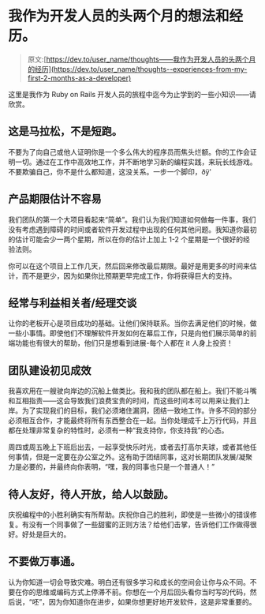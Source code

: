 # 我作为开发人员的头两个月的想法和经历。

> 原文:[https://dev.to/user_name/thoughts——我作为开发人员的头两个月的经历](https://dev.to/user_name/thoughts--experiences-from-my-first-2-months-as-a-developer)

这里是我作为 Ruby on Rails 开发人员的旅程中迄今为止学到的一些小知识——请欣赏。

## **这是马拉松，不是短跑。**

不要为了向自己或他人证明你是一个多么伟大的程序员而焦头烂额。你的工作会证明一切。通过在工作中高效地工作，并不断地学习新的编程实践，来玩长线游戏。不要欺骗自己，你不是什么都知道，这没关系。一步一个脚印，ðÿ'

## **产品期限估计不容易**

我们团队的第一个大项目看起来“简单”。我们认为我们知道如何做每一件事，我们没有考虑遇到障碍的时间或者软件开发过程中出现的任何其他问题。我知道你最初的估计可能会少一两个星期，所以在你的估计上加上 1-2 个星期是一个很好的经验法则。

你可以在这个项目上工作几天，然后回来修改最后期限。最好是用更多的时间来估计，而不是更少，因为如果你比预期更早完成工作，你将获得巨大的支持。

## **经常与利益相关者/经理交谈**

让你的老板开心是项目成功的基础。让他们保持联系。当你去满足他们的时候，做一些小事情。即使他们不理解软件开发如何在幕后工作，只是向他们展示简单的前端功能也有很大的帮助，他们只是想看到进展-每个人都在 it 人身上投资！

## **团队建设初见成效**

我喜欢用在一艘驶向岸边的沉船上做类比。我和我的团队都在船上。我们不能斗嘴和互相指责——这会导致我们浪费宝贵的时间，而这些时间本可以用来让我们上岸。为了实现我们的目标，我们必须堵住漏洞，团结一致地工作。许多不同的部分必须相互合作，才能最终将所有东西整合在一起。当你处理成千上万行代码，并且都在处理非常复杂的特性时，必须有一种“我支持你，你支持我”的心态。

周四或周五晚上下班后出去，一起享受快乐时光，或者去打高尔夫球，或者其他任何事情，但是一定要在办公室之外。这有助于团结同事，这对长期团队发展/凝聚力是必要的，并最终向你表明，“嘿，我的同事也只是一个普通人！”

## **待人友好，待人开放，给人以鼓励。**

庆祝编程中的小胜利确实有所帮助。庆祝你自己的胜利，即使是一些微小的错误修复。有没有一个同事做了一些甜蜜的正则方法？给他们击掌，告诉他们工作做得很好。好处是巨大的。

## **不要做万事通。**

认为你知道一切会导致灾难。明白还有很多学习和成长的空间会让你与众不同。不要在你的思维或编码方式上停滞不前。你想在一个月后回头看你当时写的代码，然后说，“呸”，因为你知道你在进步，如果你想更好地开发软件，这是非常重要的。